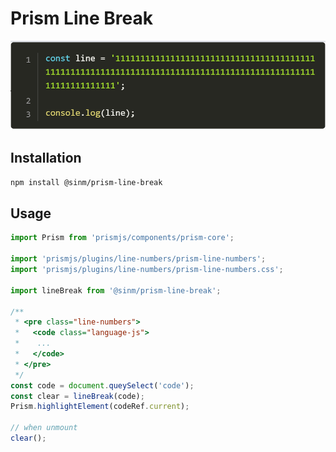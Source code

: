 # Prism Line Break
![](./img/break-line.png)

## Installation

```bash
npm install @sinm/prism-line-break
```

## Usage
```js
import Prism from 'prismjs/components/prism-core';

import 'prismjs/plugins/line-numbers/prism-line-numbers';
import 'prismjs/plugins/line-numbers/prism-line-numbers.css';

import lineBreak from '@sinm/prism-line-break';

/**
 * <pre class="line-numbers">
 *   <code class="language-js">
 *    ...
 *   </code>
 * </pre> 
 */
const code = document.queySelect('code');
const clear = lineBreak(code);
Prism.highlightElement(codeRef.current);

// when unmount
clear();
```
